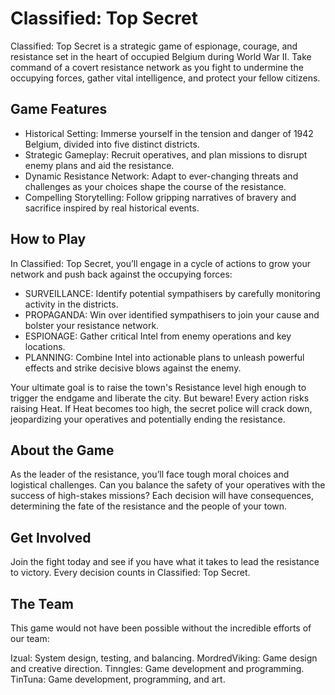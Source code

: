 # Classified: Top Secret
Classified: Top Secret is a strategic game of espionage, courage, and resistance set in the heart of occupied Belgium during World War II. Take command of a covert resistance network as you fight to undermine the occupying forces, gather vital intelligence, and protect your fellow citizens.

## Game Features
* Historical Setting: Immerse yourself in the tension and danger of 1942 Belgium, divided into five distinct districts.
* Strategic Gameplay: Recruit operatives, and plan missions to disrupt enemy plans and aid the resistance.
* Dynamic Resistance Network: Adapt to ever-changing threats and challenges as your choices shape the course of the resistance.
* Compelling Storytelling: Follow gripping narratives of bravery and sacrifice inspired by real historical events.

## How to Play
In Classified: Top Secret, you’ll engage in a cycle of actions to grow your network and push back against the occupying forces:

* SURVEILLANCE: Identify potential sympathisers by carefully monitoring activity in the districts.
* PROPAGANDA: Win over identified sympathisers to join your cause and bolster your resistance network.
* ESPIONAGE: Gather critical Intel from enemy operations and key locations.
* PLANNING: Combine Intel into actionable plans to unleash powerful effects and strike decisive blows against the enemy.

Your ultimate goal is to raise the town's Resistance level high enough to trigger the endgame and liberate the city. But beware! Every action risks raising Heat. If Heat becomes too high, the secret police will crack down, jeopardizing your operatives and potentially ending the resistance.

## About the Game
As the leader of the resistance, you’ll face tough moral choices and logistical challenges. Can you balance the safety of your operatives with the success of high-stakes missions? Each decision will have consequences, determining the fate of the resistance and the people of your town.

## Get Involved
Join the fight today and see if you have what it takes to lead the resistance to victory. Every decision counts in Classified: Top Secret.

## The Team
This game would not have been possible without the incredible efforts of our team:

Izual: System design, testing, and balancing.
MordredViking: Game design and creative direction.
Tinngles: Game development and programming.
TinTuna: Game development, programming, and art.

